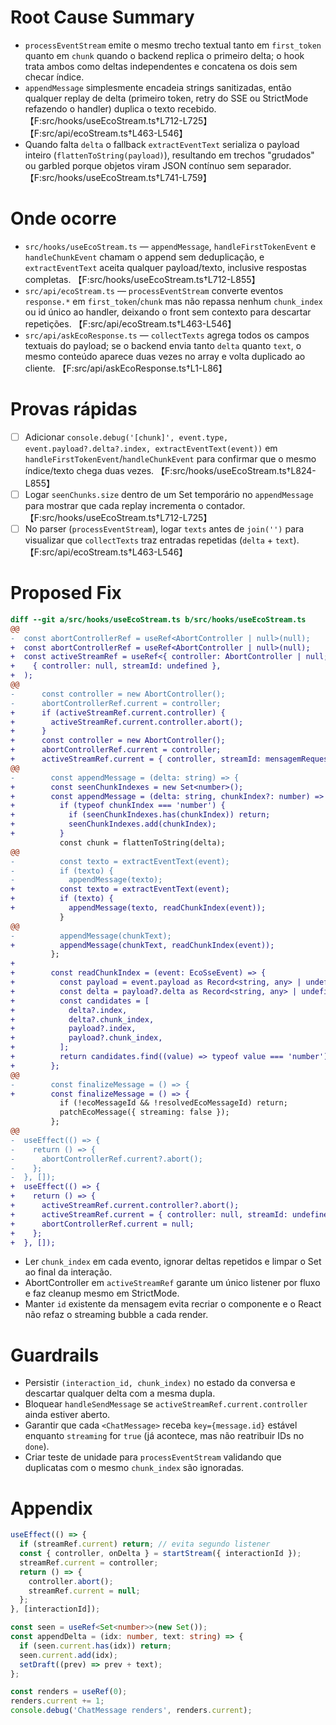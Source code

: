 # Root Cause Summary
- `processEventStream` emite o mesmo trecho textual tanto em `first_token` quanto em `chunk` quando o backend replica o primeiro delta; o hook trata ambos como deltas independentes e concatena os dois sem checar índice.
- `appendMessage` simplesmente encadeia strings sanitizadas, então qualquer replay de delta (primeiro token, retry do SSE ou StrictMode refazendo o handler) duplica o texto recebido. 【F:src/hooks/useEcoStream.ts†L712-L725】【F:src/api/ecoStream.ts†L463-L546】
- Quando falta `delta` o fallback `extractEventText` serializa o payload inteiro (`flattenToString(payload)`), resultando em trechos "grudados" ou garbled porque objetos viram JSON contínuo sem separador. 【F:src/hooks/useEcoStream.ts†L741-L759】

# Onde ocorre
- `src/hooks/useEcoStream.ts` — `appendMessage`, `handleFirstTokenEvent` e `handleChunkEvent` chamam o append sem deduplicação, e `extractEventText` aceita qualquer payload/texto, inclusive respostas completas. 【F:src/hooks/useEcoStream.ts†L712-L855】
- `src/api/ecoStream.ts` — `processEventStream` converte eventos `response.*` em `first_token`/`chunk` mas não repassa nenhum `chunk_index` ou id único ao handler, deixando o front sem contexto para descartar repetições. 【F:src/api/ecoStream.ts†L463-L546】
- `src/api/askEcoResponse.ts` — `collectTexts` agrega todos os campos textuais do payload; se o backend envia tanto `delta` quanto `text`, o mesmo conteúdo aparece duas vezes no array e volta duplicado ao cliente. 【F:src/api/askEcoResponse.ts†L1-L86】

# Provas rápidas
- [ ] Adicionar `console.debug('[chunk]', event.type, event.payload?.delta?.index, extractEventText(event))` em `handleFirstTokenEvent`/`handleChunkEvent` para confirmar que o mesmo índice/texto chega duas vezes. 【F:src/hooks/useEcoStream.ts†L824-L855】
- [ ] Logar `seenChunks.size` dentro de um Set temporário no `appendMessage` para mostrar que cada replay incrementa o contador. 【F:src/hooks/useEcoStream.ts†L712-L725】
- [ ] No parser (`processEventStream`), logar `texts` antes de `join('')` para visualizar que `collectTexts` traz entradas repetidas (`delta` + `text`). 【F:src/api/ecoStream.ts†L463-L546】

# Proposed Fix
```diff
diff --git a/src/hooks/useEcoStream.ts b/src/hooks/useEcoStream.ts
@@
-  const abortControllerRef = useRef<AbortController | null>(null);
+  const abortControllerRef = useRef<AbortController | null>(null);
+  const activeStreamRef = useRef<{ controller: AbortController | null; streamId?: string }>(
+    { controller: null, streamId: undefined },
+  );
@@
-      const controller = new AbortController();
-      abortControllerRef.current = controller;
+      if (activeStreamRef.current.controller) {
+        activeStreamRef.current.controller.abort();
+      }
+      const controller = new AbortController();
+      abortControllerRef.current = controller;
+      activeStreamRef.current = { controller, streamId: mensagemRequestId };
@@
-        const appendMessage = (delta: string) => {
+        const seenChunkIndexes = new Set<number>();
+        const appendMessage = (delta: string, chunkIndex?: number) => {
+          if (typeof chunkIndex === 'number') {
+            if (seenChunkIndexes.has(chunkIndex)) return;
+            seenChunkIndexes.add(chunkIndex);
+          }
           const chunk = flattenToString(delta);
@@
-          const texto = extractEventText(event);
-          if (texto) {
-            appendMessage(texto);
+          const texto = extractEventText(event);
+          if (texto) {
+            appendMessage(texto, readChunkIndex(event));
           }
@@
-          appendMessage(chunkText);
+          appendMessage(chunkText, readChunkIndex(event));
         };
+
+        const readChunkIndex = (event: EcoSseEvent) => {
+          const payload = event.payload as Record<string, any> | undefined;
+          const delta = payload?.delta as Record<string, any> | undefined;
+          const candidates = [
+            delta?.index,
+            delta?.chunk_index,
+            payload?.index,
+            payload?.chunk_index,
+          ];
+          return candidates.find((value) => typeof value === 'number');
+        };
@@
-        const finalizeMessage = () => {
+        const finalizeMessage = () => {
           if (!ecoMessageId && !resolvedEcoMessageId) return;
           patchEcoMessage({ streaming: false });
         };
@@
-  useEffect(() => {
-    return () => {
-      abortControllerRef.current?.abort();
-    };
-  }, []);
+  useEffect(() => {
+    return () => {
+      activeStreamRef.current.controller?.abort();
+      activeStreamRef.current = { controller: null, streamId: undefined };
+      abortControllerRef.current = null;
+    };
+  }, []);
```
- Ler `chunk_index` em cada evento, ignorar deltas repetidos e limpar o Set ao final da interação.
- AbortController em `activeStreamRef` garante um único listener por fluxo e faz cleanup mesmo em StrictMode.
- Manter `id` existente da mensagem evita recriar o componente e o React não refaz o streaming bubble a cada render.

# Guardrails
- Persistir `(interaction_id, chunk_index)` no estado da conversa e descartar qualquer delta com a mesma dupla.
- Bloquear `handleSendMessage` se `activeStreamRef.current.controller` ainda estiver aberto.
- Garantir que cada `<ChatMessage>` receba `key={message.id}` estável enquanto `streaming` for `true` (já acontece, mas não reatribuir IDs no `done`).
- Criar teste de unidade para `processEventStream` validando que duplicatas com o mesmo `chunk_index` são ignoradas.

# Appendix
```ts
useEffect(() => {
  if (streamRef.current) return; // evita segundo listener
  const { controller, onDelta } = startStream({ interactionId });
  streamRef.current = controller;
  return () => {
    controller.abort();
    streamRef.current = null;
  };
}, [interactionId]);
```

```ts
const seen = useRef<Set<number>>(new Set());
const appendDelta = (idx: number, text: string) => {
  if (seen.current.has(idx)) return;
  seen.current.add(idx);
  setDraft((prev) => prev + text);
};
```

```ts
const renders = useRef(0);
renders.current += 1;
console.debug('ChatMessage renders', renders.current);
```

